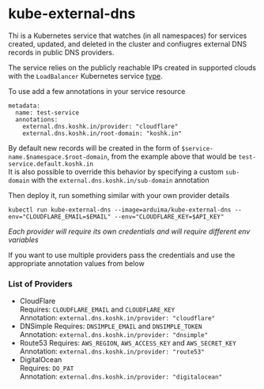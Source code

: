 # kube-external-dns

Thi is a Kubernetes service that watches (in all namespaces) for services created, updated, and deleted in the cluster and confiugres external DNS records in public DNS providers.

The service relies on the publicly reachable IPs created in supported clouds with the `LoadBalancer` Kubernetes service [type](https://kubernetes.io/docs/user-guide/services/#type-loadbalancer).

To use add a few annotations in your service resource
```
metadata:
  name: test-service
  annotations:
    external.dns.koshk.in/provider: "cloudflare"
    external.dns.koshk.in/root-domain: "koshk.in"
```
By default new records will be created in the form of `$service-name.$namespace.$root-domain`, from the example above that would be `test-service.default.koshk.in`  
It is also possible to override this behavior by specifying a custom `sub-domain` with the `external.dns.koshk.in/sub-domain` annotation

Then deploy it, run something similar with your own provider details
```
kubectl run kube-external-dns --image=arduima/kube-external-dns --env="CLOUDFLARE_EMAIL=$EMAIL" --env="CLOUDFLARE_KEY=$API_KEY"
```
*Each provider will require its own credentials and will require different env variables*

If you want to use multiple providers pass the credentials and use the appropriate annotation values from below

### List of Providers
* CloudFlare  
Requires: `CLOUDFLARE_EMAIL` and `CLOUDFLARE_KEY`   
Annotation: `external.dns.koshk.in/provider: "cloudflare"`  
* DNSimple
Requires: `DNSIMPLE_EMAIL` and `DNSIMPLE_TOKEN`   
Annotation: `external.dns.koshk.in/provider: "dnsimple"`  
* Route53
Requires: `AWS_REGION`, `AWS_ACCESS_KEY` and `AWS_SECRET_KEY`   
Annotation: `external.dns.koshk.in/provider: "route53"`  
* DigitalOcean  
Requires: `DO_PAT`  
Annotation: `external.dns.koshk.in/provider: "digitalocean"`  
